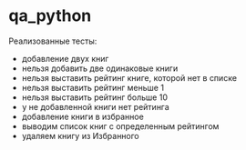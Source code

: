 # qa_python

Реализованные тесты:
* добавление двух книг
* нельзя добавить две одинаковые книги
* нельзя выставить рейтинг книге, которой нет в списке
* нельзя выставить рейтинг меньше 1
* нельзя выставить рейтинг больше 10
* у не добавленной книги нет рейтинга
* добавление книги в избранное
* выводим список книг с определенным рейтингом
* удаляем книгу из Избранного